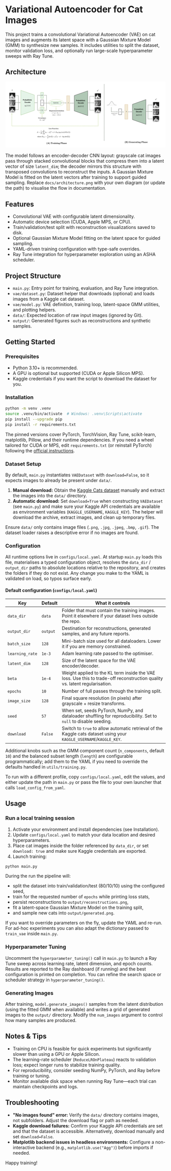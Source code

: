 # Variational Autoencoder for Cat Images

This project trains a convolutional Variational Autoencoder (VAE) on cat images and augments its latent space with a Gaussian Mixture Model (GMM) to synthesize new samples. It includes utilities to split the dataset, monitor validation loss, and optionally run large-scale hyperparameter sweeps with Ray Tune.

## Architecture
![Variational Autoencoder architecture diagram placeholder](docs/architecture.png)

The model follows an encoder-decoder CNN layout: grayscale cat images pass through stacked convolutional blocks that compress them into a latent vector of size `latent_dim`; the decoder mirrors this structure with transposed convolutions to reconstruct the inputs. A Gaussian Mixture Model is fitted on the latent vectors after training to support guided sampling. Replace `docs/architecture.png` with your own diagram (or update the path) to visualise the flow in documentation.

## Features
- Convolutional VAE with configurable latent dimensionality.
- Automatic device selection (CUDA, Apple MPS, or CPU).
- Train/validation/test split with reconstruction visualizations saved to disk.
- Optional Gaussian Mixture Model fitting on the latent space for guided sampling.
- YAML-driven training configuration with type-safe overrides.
- Ray Tune integration for hyperparameter exploration using an ASHA scheduler.

## Project Structure
- `main.py`: Entry point for training, evaluation, and Ray Tune integration.
- `vae/dataset.py`: Dataset helper that downloads (optional) and loads images from a Kaggle cat dataset.
- `vae/model.py`: VAE definition, training loop, latent-space GMM utilities, and plotting helpers.
- `data/`: Expected location of raw input images (ignored by Git).
- `output/`: Generated figures such as reconstructions and synthetic samples.

## Getting Started
### Prerequisites
- Python 3.10+ is recommended.
- A GPU is optional but supported (CUDA or Apple Silicon MPS).
- Kaggle credentials if you want the script to download the dataset for you.

### Installation
```bash
python -m venv .venv
source .venv/bin/activate  # Windows: .venv\Scripts\activate
pip install --upgrade pip
pip install -r requirements.txt
```
The pinned versions cover PyTorch, TorchVision, Ray Tune, scikit-learn, matplotlib, Pillow, and their runtime dependencies. If you need a wheel tailored for CUDA or MPS, edit `requirements.txt` (or reinstall PyTorch) following the [official instructions](https://pytorch.org/get-started/locally/).

### Dataset Setup
By default, `main.py` instantiates `VAEDataset` with `download=False`, so it expects images to already be present under `data/`.

1. **Manual download:** Obtain the [Kaggle Cats dataset](https://www.kaggle.com/borhanitrash/cat-dataset) manually and extract the images into the `data/` directory.
2. **Automatic download:** Set `download=True` when constructing `VAEDataset` (see `main.py`) and make sure your Kaggle API credentials are available as environment variables (`KAGGLE_USERNAME`, `KAGGLE_KEY`). The helper will download the archive, extract images, and clean up temporary files.

Ensure `data/` only contains image files (`.png`, `.jpg`, `.jpeg`, `.bmp`, `.gif`). The dataset loader raises a descriptive error if no images are found.

### Configuration
All runtime options live in `configs/local.yaml`. At startup `main.py` loads this file, materialises a typed configuration object, resolves the `data_dir` / `output_dir` paths to absolute locations relative to the repository, and creates the folders if they do not exist. Any change you make to the YAML is validated on load, so typos surface early.

#### Default configuration (`configs/local.yaml`)

| Key | Default | What it controls |
| --- | --- | --- |
| `data_dir` | `data` | Folder that must contain the training images. Point it elsewhere if your dataset lives outside the repo. |
| `output_dir` | `output` | Destination for reconstructions, generated samples, and any future reports. |
| `batch_size` | `128` | Mini-batch size used for all dataloaders. Lower it if you are memory constrained. |
| `learning_rate` | `1e-3` | Adam learning rate passed to the optimiser. |
| `latent_dim` | `128` | Size of the latent space for the VAE encoder/decoder. |
| `beta` | `1e-4` | Weight applied to the KL term inside the VAE loss. Use this to trade-off reconstruction quality vs. latent regularisation. |
| `epochs` | `10` | Number of full passes through the training split. |
| `image_size` | `128` | Final square resolution (in pixels) after grayscale + resize transforms. |
| `seed` | `57` | When set, seeds PyTorch, NumPy, and dataloader shuffling for reproducibility. Set to `null` to disable seeding. |
| `download` | `False` | Switch to `true` to allow automatic retrieval of the Kaggle cats dataset using your `KAGGLE_USERNAME`/`KAGGLE_KEY`. |

Additional knobs such as the GMM component count (`n_components`, default `10`) and the balanced subset length (`length`) are configurable programmatically; add them to the YAML if you need to override the defaults handled in `utils/training.py`.

To run with a different profile, copy `configs/local.yaml`, edit the values, and either update the path in `main.py` or pass the file to your own launcher that calls `load_config_from_yaml`.

## Usage
### Run a local training session
1. Activate your environment and install dependencies (see Installation).
2. Update `configs/local.yaml` to match your data location and desired hyperparameters.
3. Place cat images inside the folder referenced by `data_dir`, or set `download: true` and make sure Kaggle credentials are exported.
4. Launch training:
```bash
python main.py
```
During the run the pipeline will:
- split the dataset into train/validation/test (80/10/10) using the configured seed,
- train for the requested number of `epochs` while printing loss stats,
- persist reconstructions to `output/reconstructions.png`,
- fit a latent-space Gaussian Mixture Model on the training split,
- and sample new cats into `output/generated.png`.

If you want to override parameters on the fly, update the YAML and re-run. For ad-hoc experiments you can also adapt the dictionary passed to `train_vae` inside `main.py`.

### Hyperparameter Tuning
Uncomment the `hyperparameter_tuning()` call in `main.py` to launch a Ray Tune sweep across learning rate, latent dimension, and epoch counts. Results are reported to the Ray dashboard (if running) and the best configuration is printed on completion. You can refine the search space or scheduler strategy in `hyperparameter_tuning()`.

### Generating Images
After training, `model.generate_images()` samples from the latent distribution (using the fitted GMM when available) and writes a grid of generated images to the `output/` directory. Modify the `num_images` argument to control how many samples are produced.

## Notes & Tips
- Training on CPU is feasible for quick experiments but significantly slower than using a GPU or Apple Silicon.
- The learning-rate scheduler (`ReduceLROnPlateau`) reacts to validation loss; expect longer runs to stabilize training quality.
- For reproducibility, consider seeding NumPy, PyTorch, and Ray before training or tuning.
- Monitor available disk space when running Ray Tune—each trial can maintain checkpoints and logs.

## Troubleshooting
- **"No images found" error:** Verify the `data/` directory contains images, not subfolders. Adjust the download flag or path as needed.
- **Kaggle download failures:** Confirm your Kaggle API credentials are set and that the dataset is accessible. Alternatively, download manually and set `download=False`.
- **Matplotlib backend issues in headless environments:** Configure a non-interactive backend (e.g., `matplotlib.use("Agg")`) before imports if needed.

Happy training!
